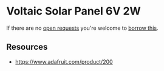 # Voltaic Solar Panel 6V 2W
If there are no [open requests](../../../../issues?q=is%3Aissue+is%3Aopen+%22Voltaic+Solar+Panel+6V+2W%22+in%3Atitle) you're welcome to [borrow this](../../../../issues/new?title=Borrow+request+for+Voltaic+Solar+Panel+6V+2W&body=1+piece+of+%5Bthis%5D%28..%2Fblob%2Fmain%2F.%2FParts%2FSolar_Panels%2FVoltaic_Solar_Panel_6V_2W.md%29+for+~2+weeks.).

## Resources
- https://www.adafruit.com/product/200
